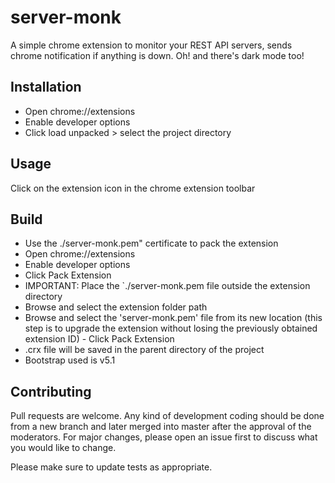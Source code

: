 # server-monk

A simple chrome extension to monitor your REST API servers, sends chrome notification if anything is down. Oh! and there's dark mode too! 

## Installation 

- Open chrome://extensions
- Enable developer options
- Click load unpacked > select the project directory

## Usage 

Click on the extension icon in the chrome extension toolbar
## Build

- Use the ./server-monk.pem" certificate to pack the extension
- Open chrome://extensions
- Enable developer options
- Click Pack Extension
- IMPORTANT: Place the `./server-monk.pem file outside the extension directory
- Browse and select the extension folder path
- Browse and select the 'server-monk.pem' file from its new location (this step is to upgrade the extension without losing the previously obtained extension ID) - Click Pack Extension
- .crx file will be saved in the parent directory of the project
- Bootstrap used is v5.1
## Contributing

Pull requests are welcome. Any kind of development coding should be done from a new branch and later merged into master after the approval of the moderators. For major changes, please open an issue first to discuss what you would like to change.

Please make sure to update tests as appropriate.
